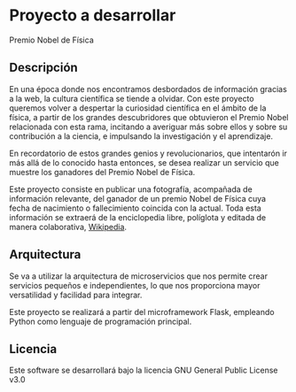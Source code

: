 # Proyecto a desarrollar

Premio Nobel de Física 

## Descripción
En una época donde nos encontramos desbordados de información gracias a la web, la cultura científica se tiende a olvidar. Con este proyecto queremos volver a despertar la curiosidad científica en el ámbito de la física, a partir de los grandes descubridores que obtuvieron el Premio Nobel relacionada con esta rama, incitando a averiguar más sobre ellos y sobre su contribución a la ciencia, e impulsando la investigación y el aprendizaje.

En recordatorio de estos grandes genios y revolucionarios, que intentarón ir más allá de lo conocido hasta entonces, se desea realizar un servicio que muestre los ganadores del Premio Nobel de Física.

Este proyecto consiste en publicar una fotografía, acompañada de información relevante, del ganador de un premio Nobel de Física cuya fecha de nacimiento o fallecimiento coincida con la actual. Toda esta información se extraerá de la enciclopedia libre, políglota y editada de manera colaborativa, [Wikipedia](https://es.wikipedia.org/).


## Arquitectura
Se va a utilizar la arquitectura de microservicios que nos permite crear servicios pequeños e independientes, lo que nos proporciona mayor versatilidad y facilidad para integrar.

Este proyecto se realizará a partir del microframework Flask, empleando Python como lenguaje de programación principal.


## Licencia
Este software se desarrollará bajo la licencia GNU General Public License v3.0 
